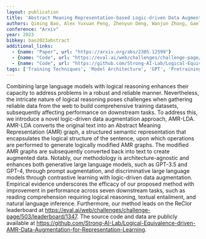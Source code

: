```yaml
---
layout: publication
title: 'Abstract Meaning Representation-based Logic-driven Data Augmentation For Logical Reasoning'
authors: Qiming Bao, Alex Yuxuan Peng, Zhenyun Deng, Wanjun Zhong, Gael Gendron, Timothy Pistotti, Neset Tan, Nathan Young, Yang Chen, Yonghua Zhu, Paul Denny, Michael Witbrock, Jiamou Liu
conference: "Arxiv"
year: 2023
bibkey: bao2023abstract
additional_links:
  - {name: "Paper", url: "https://arxiv.org/abs/2305.12599"}
  - {name: "Code", url: "https://eval.ai/web/challenges/challenge-page/503/leaderboard/1347"}
  - {name: "Code", url: "https://github.com/Strong-AI-Lab/Logical-Equivalence-driven-AMR-Data-Augmentation-for-Representation-Learning"}
tags: ['Training Techniques', 'Model Architecture', 'GPT', 'Pretraining Methods', 'Has Code', 'Prompting']
---
```

Combining large language models with logical reasoning enhances their
capacity to address problems in a robust and reliable manner. Nevertheless, the
intricate nature of logical reasoning poses challenges when gathering reliable
data from the web to build comprehensive training datasets, subsequently
affecting performance on downstream tasks. To address this, we introduce a
novel logic-driven data augmentation approach, AMR-LDA. AMR-LDA converts the
original text into an Abstract Meaning Representation (AMR) graph, a structured
semantic representation that encapsulates the logical structure of the
sentence, upon which operations are performed to generate logically modified
AMR graphs. The modified AMR graphs are subsequently converted back into text
to create augmented data. Notably, our methodology is architecture-agnostic and
enhances both generative large language models, such as GPT-3.5 and GPT-4,
through prompt augmentation, and discriminative large language models through
contrastive learning with logic-driven data augmentation. Empirical evidence
underscores the efficacy of our proposed method with improvement in performance
across seven downstream tasks, such as reading comprehension requiring logical
reasoning, textual entailment, and natural language inference. Furthermore, our
method leads on the ReClor leaderboard at
https://eval.ai/web/challenges/challenge-page/503/leaderboard/1347. The source
code and data are publicly available at
https://github.com/Strong-AI-Lab/Logical-Equivalence-driven-AMR-Data-Augmentation-for-Representation-Learning.
